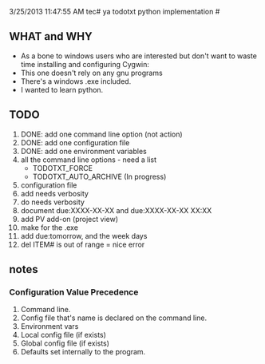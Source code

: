 3/25/2013 11:47:55 AM tec# ya todotxt python implementation   #
## WHAT and WHY ##
- As a bone to windows users who are interested but don't want to waste time installing and configuring Cygwin:
- This one doesn't rely on any gnu programs 
- There's a windows .exe included. 
- I wanted to learn python.

## TODO ##
1. DONE: add one command line option (not action) 
1. DONE: add one configuration file
2. DONE: add one environment variables
2. all the command line options - need a list
	- TODOTXT_FORCE
	- TODOTXT_AUTO_ARCHIVE (In progress)
1. configuration file
1. add needs verbosity
1. do needs verbosity
1. document due:XXXX-XX-XX and due:XXXX-XX-XX XX:XX
1. add PV add-on  (project view)
1. make for the .exe
2. add due:tomorrow, and the week days
3. del ITEM# is out of range = nice error

## notes ##
### Configuration Value Precedence ###
1. Command line.
1. Config file that's name is declared on the command line.
1. Environment vars
1. Local config file (if exists)
1. Global config file (if exists)
1. Defaults set internally to the program.


